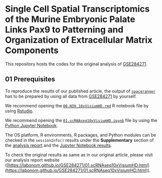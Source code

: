 # Single Cell Spatial Transcriptomics of the Murine Embryonic Palate Links Pax9 to Patterning and Organization of Extracellular Matrix Components
This repository hosts the codes for the original analysis of [GSE284271](https://www.ncbi.nlm.nih.gov/geo/query/acc.cgi?acc=GSE284271).

## 01 Prerequisites
To reproduce the results of our published article, the output of [`spaceranger`](https://www.10xgenomics.com/support/software/space-ranger/latest) has to be prepared by using all data from [GSE284271](https://www.ncbi.nlm.nih.gov/geo/query/acc.cgi?acc=GSE284271) by yourself.

We recommend opening the [`00.NIH_10xVisiumHD.rmd`](https://github.com/LabOnoM/GSE284271/blob/main/00.NIH_10xVisiumHD.rmd) R notebook file by using [Rstudio](https://posit.co/download/rstudio-desktop/).

We recommend opening the [`01.scRNAseq10xVisiumHD.ipynb`](https://github.com/LabOnoM/GSE284271/blob/main/01.scRNAseq10xVisiumHD.ipynb) file by using the [Python Jupyter Notebook](https://jupyter.org/).

The OS platform, R environments, R packages, and Python modules can be checked in the `sessionInfo()` results under the **Supplementary** section of the [analysis report](https://labonom.github.io/GSE284271/00.NIH_10xVisiumHD.html#Supplementary) and the [Jupyter Notebook results](https://labonom.github.io/GSE284271/01.scRNAseq10xVisiumHD.html).

To check the original results as same as in our original article, please visit our analysis report website ([https://labonom.github.io/GSE284271/01.scRNAseq10xVisiumHD.html](https://labonom.github.io/GSE284271/01.scRNAseq10xVisiumHD.html)).
